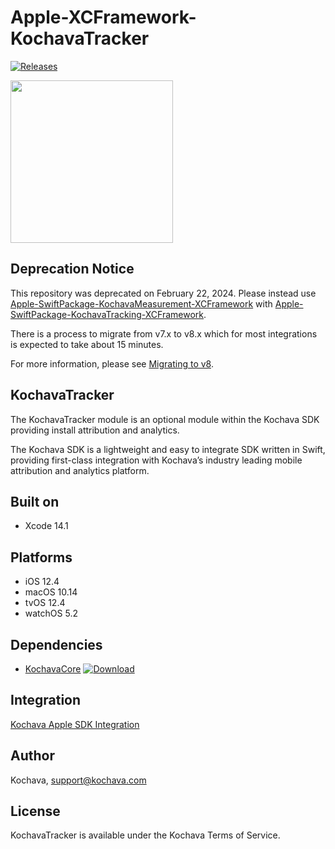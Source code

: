 # Apple-XCFramework-KochavaTracker

[![Releases](https://img.shields.io/github/v/release/kochava/Apple-XCFramework-KochavaTracker?include_prereleases&sort=semver)](https://github.com/Kochava/Apple-XCFramework-KochavaTracker/releases)

<img src="https://storage.googleapis.com/kochava-web/2016/07/Kochava-horizontal-black-800x154.png" width="260" />

## Deprecation Notice

This repository was deprecated on February 22, 2024.  Please instead use [Apple-SwiftPackage-KochavaMeasurement-XCFramework](https://github.com/Kochava/Apple-SwiftPackage-KochavaMeasurement-XCFramework) with [Apple-SwiftPackage-KochavaTracking-XCFramework](https://github.com/Kochava/Apple-SwiftPackage-KochavaTracking-XCFramework).

There is a process to migrate from v7.x to v8.x which for most integrations is expected to take about 15 minutes.

For more information, please see [Migrating to v8](https://support.kochava.com/sdk-integration/ios-sdk-integration/ios-migrating-to-v8/).

## KochavaTracker

The KochavaTracker module is an optional module within the Kochava SDK providing install attribution and analytics.

The Kochava SDK is a lightweight and easy to integrate SDK written in Swift, providing first-class integration with Kochava’s industry leading mobile attribution and analytics platform.

## Built on

* Xcode 14.1

## Platforms

* iOS 12.4
* macOS 10.14
* tvOS 12.4
* watchOS 5.2

## Dependencies

* [KochavaCore](https://github.com/Kochava/Apple-XCFramework-KochavaCore) [![Download](https://img.shields.io/github/v/release/kochava/Apple-XCFramework-KochavaCore?include_prereleases&sort=semver)](https://github.com/Kochava/Apple-XCFramework-KochavaCore/releases)

## Integration

[Kochava Apple SDK Integration](https://support.kochava.com/sdk-integration/ios-sdk-integration/)

## Author

Kochava, support@kochava.com

## License

KochavaTracker is available under the Kochava Terms of Service.
